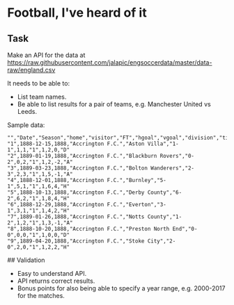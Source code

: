 # Football, I've heard of it

## Task

Make an API for the data at https://raw.githubusercontent.com/jalapic/engsoccerdata/master/data-raw/england.csv

It needs to be able to:

* List team names.
* Be able to list results for a pair of teams, e.g. Manchester United vs Leeds.

Sample data:

```csv
"","Date","Season","home","visitor","FT","hgoal","vgoal","division","tier","totgoal","goaldif","result"
"1",1888-12-15,1888,"Accrington F.C.","Aston Villa","1-1",1,1,"1",1,2,0,"D"
"2",1889-01-19,1888,"Accrington F.C.","Blackburn Rovers","0-2",0,2,"1",1,2,-2,"A"
"3",1889-03-23,1888,"Accrington F.C.","Bolton Wanderers","2-3",2,3,"1",1,5,-1,"A"
"4",1888-12-01,1888,"Accrington F.C.","Burnley","5-1",5,1,"1",1,6,4,"H"
"5",1888-10-13,1888,"Accrington F.C.","Derby County","6-2",6,2,"1",1,8,4,"H"
"6",1888-12-29,1888,"Accrington F.C.","Everton","3-1",3,1,"1",1,4,2,"H"
"7",1889-01-26,1888,"Accrington F.C.","Notts County","1-2",1,2,"1",1,3,-1,"A"
"8",1888-10-20,1888,"Accrington F.C.","Preston North End","0-0",0,0,"1",1,0,0,"D"
"9",1889-04-20,1888,"Accrington F.C.","Stoke City","2-0",2,0,"1",1,2,2,"H"
```

## Validation

* Easy to understand API.
* API returns correct results.
* Bonus points for also being able to specify a year range, e.g. 2000-2017 for the matches.
